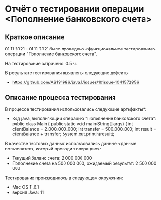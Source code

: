 # Отчёт о тестировании операции <Пополнение банковского счета>

## Краткое описание

01.11.2021 - 01.11.2021 было проведено <функциональное тестирование> операции "Пополнение банковского счета".

На тестирование затрачено: 0.5 ч.

В результате тестирования выявлены следующие дефекты:
* <https://github.com/AS131986/java.1/issues/1#issue-1041572856>

## Описание процесса тестирования

В процессе тестирования использовались следующие артефакты*:
* Код java, выполняющий операцию "Пополнение банковского счета":
public class Main {
    public static void main(String[] args) {
        int clientBalance = 2_000_000_000;
        int transfer = 500_000_000;
        int result = clientBalance + transfer;
        System.out.println(result);

В качестве тестовых данных использовались данные <данные пользователя, который проводил операцию>:
* Текущий баланс счета: 2 000 000 000
* Пополнение счета на 500 000 000, ожидаемый результат: 2 500 000 000


Тестирование производилось в следующем окружении:
* Mac OS 11.6.1
* версия Java: 11
